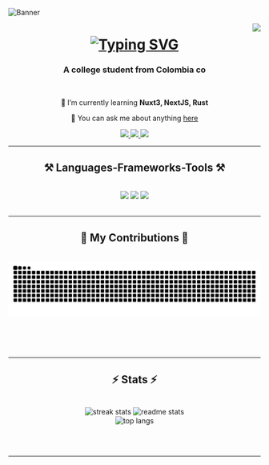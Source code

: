 ![Banner](https://img.freepik.com/vector-premium/fondo-abstracto-onda-papel-pintado-rayas-portada-banner-color-morado_206846-1186.jpg?w=2000)

<img align="right" src="https://visitor-badge.laobi.icu/badge?page_id=MauroGonzalez51.MauroGonzalez51" />

<h1 align="center">
    <a href="https://git.io/typing-svg"><img src="https://readme-typing-svg.herokuapp.com?font=JetBrains+Mono&weight=800&size=35&pause=1000&color=E6E6E6&center=true&vCenter=true&width=500&lines=Hi+There%F0%9F%91%8B;I'm+Mauro+Gonzalez" alt="Typing SVG" /></a>
</h1>

<h3 align="center">A college student from Colombia co</h3>

<br />

<div align="center">
    
 🌱 I’m currently learning **Nuxt3, NextJS, Rust**
    
💬 You can ask me about anything [here](https://github.com/MauroGonzalez51/MauroGonzalez51/issues)

</div>

<div align="center"> 
    <a href="mailto:mauroalonso.g.f2004@gmail.com">
        <img src="https://img.shields.io/badge/Gmail-333333?style=for-the-badge&logo=gmail&logoColor=red" />
    </a>  
    <a href="www.linkedin.com/in/mauro-gonzalez-figueroa" target="_blank">
        <img src="https://img.shields.io/badge/LinkedIn-0077B5?style=for-the-badge&logo=linkedin&logoColor=white" />
    </a>  
    <a href="https://www.instagram.com/mauro_gonzalez1307/">
        <img src="https://img.shields.io/badge/Instagram-DAB4AD?style=for-the-badge&logo=instagram" />  
    </a>
</div>

<hr />

<h2 align="center">⚒️ Languages-Frameworks-Tools ⚒️</h2>

<br/>

<div align="center">
    <img src="https://skillicons.dev/icons?i=arch,vscode,neovim,github,tailwind,git,postman,postgres,sqlite,prisma" />
    <img src="https://skillicons.dev/icons?i=html,css,javascript,ts,nuxtjs,nextjs,react,vue,nodejs,graphql" />
    <img src="https://skillicons.dev/icons?i=c,cpp,java,rust,rocket,python,fastapi,django,latex,lua" /><br>
</div>

<br/>
<hr/>

<div align="center">
  <h2>🐍 My Contributions 🐍</h2>
    
  <br>
  
  <img alt="snake eating my contributions" src="https://raw.githubusercontent.com/MauroGonzalez51/MauroGonzalez51/output/github-contribution-grid-snake-dark.svg" />
  
  <br/><br/><br/>
</div>

<hr/>

<h2 align="center">⚡ Stats ⚡</h2>
<br>
<div align=center>
  <img width=390 src="https://github-readme-streak-stats-salesp07.vercel.app/?user=MauroGonzalez51&count_private=true&theme=ayu-mirage&border_radius=10" alt="streak stats"/>
  <img width=390 src="https://github-readme-stats-git-master-maurogonzalez51s-projects.vercel.app/api?username=MauroGonzalez51&count_private=true&show_icons=true&theme=ayu-mirage&rank_icon=github&border_radius=10" alt="readme stats" />
  <br/>
  <img width=325 align="center" src="https://github-readme-stats-git-master-maurogonzalez51s-projects.vercel.app/api/top-langs/?username=MauroGonzalez51&hide=HTML&langs_count=12&layout=compact&theme=ayu-mirage&border_radius=10&size_weight=0.5&count_weight=0.5&exclude_repo=github-readme-stats" alt="top langs" />
</div>

<br/><br/>

<hr/>

<br/>






